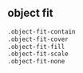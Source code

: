 ## object fit

```sh 
.object-fit-contain
.object-fit-cover
.object-fit-fill
.object-fit-scale
.object-fit-none
```
